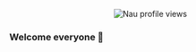<p align="center">
  <img src="https://komarev.com/ghpvc/?username=Nau-crc&color=pink" alt="Nau profile views" />
</p>

### Welcome everyone 👋

<!--
**Nau-crc/Nau-crc** is a ✨ _special_ ✨ repository because its `README.md` (this file) appears on your GitHub profile.

Here are some ideas to get you started:

- 🔭 I’m currently working on ...
- 🌱 I’m currently learning ...
- 👯 I’m looking to collaborate on ...
- 🤔 I’m looking for help with ...
- 💬 Ask me about ...
- 📫 How to reach me: ...
- 😄 Pronouns: ...
- ⚡ Fun fact: ...
-->
